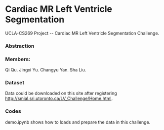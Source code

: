 # Cardiac MR Left Ventricle Segmentation
UCLA-CS269 Project -- Cardiac MR Left Ventricle Segmentation Challenge.

### Abstraction
  
  
### Members:
Qi Qu. 
Jingxi Yu. 
Changyu Yan. 
Sha Liu. 

### Dataset
Data could be downloaded on this site after registering http://smial.sri.utoronto.ca/LV_Challenge/Home.html. 

### Codes 
demo.ipynb shows how to loads and prepare the data in this challenge. 
